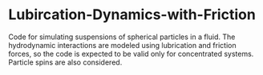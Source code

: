 # Lubircation-Dynamics-with-Friction
Code for simulating suspensions of spherical  particles in a fluid. The hydrodynamic interactions are modeled using lubrication  and friction forces, so the code is expected to be valid only for concentrated systems. Particle spins are also considered.
